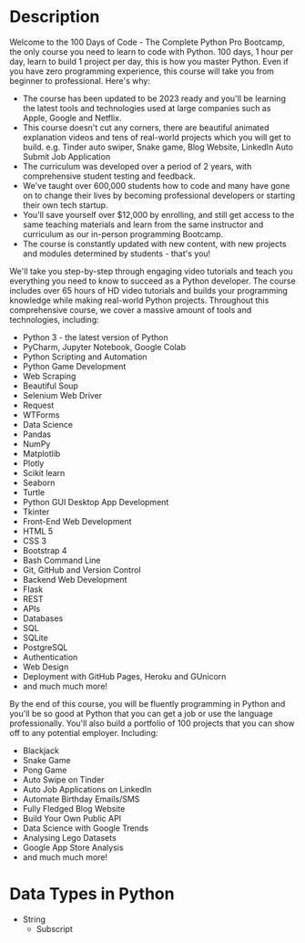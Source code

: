 # Description

Welcome to the 100 Days of Code - The Complete Python Pro Bootcamp, the only course you need to learn to code with Python. 
100 days, 1 hour per day, learn to build 1 project per day, this is how you master Python. Even if you have zero programming experience, this course will take you from beginner to professional. Here's why:

- The course has been updated to be 2023 ready and you'll be learning the latest tools and technologies used at large companies such as Apple, Google and Netflix.
- This course doesn't cut any corners, there are beautiful animated explanation videos and tens of real-world projects which you will get to build. e.g. Tinder auto swiper, Snake game, Blog Website, LinkedIn Auto Submit Job Application
- The curriculum was developed over a period of 2 years, with comprehensive student testing and feedback.
- We've taught over 600,000 students how to code and many have gone on to change their lives by becoming professional developers or starting their own tech startup.
- You'll save yourself over $12,000 by enrolling, and still get access to the same teaching materials and learn from the same instructor and curriculum as our in-person programming Bootcamp.
- The course is constantly updated with new content, with new projects and modules determined by students - that's you!

We'll take you step-by-step through engaging video tutorials and teach you everything you need to know to succeed as a Python developer. The course includes over 65 hours of HD video tutorials and builds your programming knowledge while making real-world Python projects.
Throughout this comprehensive course, we cover a massive amount of tools and technologies, including:

- Python 3 - the latest version of Python
- PyCharm, Jupyter Notebook, Google Colab
- Python Scripting and Automation
- Python Game Development
- Web Scraping
- Beautiful Soup
- Selenium Web Driver
- Request
- WTForms
- Data Science
- Pandas
- NumPy
- Matplotlib
- Plotly
- Scikit learn
- Seaborn
- Turtle
- Python GUI Desktop App Development
- Tkinter
- Front-End Web Development
- HTML 5
- CSS 3
- Bootstrap 4
- Bash Command Line
- Git, GitHub and Version Control
- Backend Web Development
- Flask
- REST
- APIs
- Databases
- SQL
- SQLite
- PostgreSQL
- Authentication
- Web Design
- Deployment with GitHub Pages, Heroku and GUnicorn
- and much much more!

By the end of this course, you will be fluently programming in Python and you'll be so good at Python that you can get a job or use the language professionally.
You'll also build a portfolio of 100 projects that you can show off to any potential employer. Including:

- Blackjack
- Snake Game
- Pong Game
- Auto Swipe on Tinder
- Auto Job Applications on LinkedIn
- Automate Birthday Emails/SMS
- Fully Fledged Blog Website
- Build Your Own Public API
- Data Science with Google Trends
- Analysing Lego Datasets
- Google App Store Analysis
- and much much more!

# Data Types in Python
- String
    - Subscript 
    